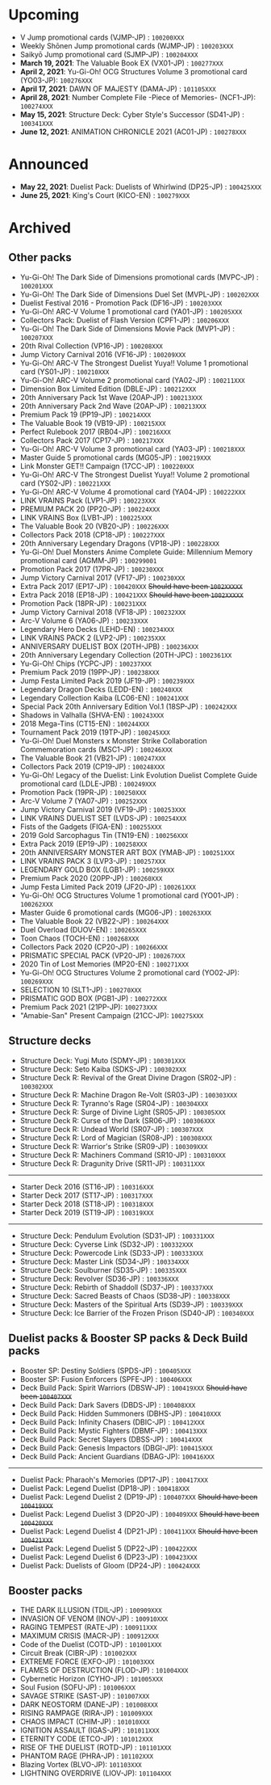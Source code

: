 # Upcoming
- V Jump promotional cards (VJMP-JP) : `100200XXX`
- Weekly Shōnen Jump promotional cards (WJMP-JP) : `100203XXX`
- Saikyō Jump promotional card (SJMP-JP) : `100204XXX`
- **March 19, 2021**: The Valuable Book EX (VX01-JP) : `100277XXX`
- **April 2, 2021**: Yu-Gi-Oh! OCG Structures Volume 3 promotional card (YO03-JP): `100276XXX`
- **April 17, 2021**: DAWN OF MAJESTY (DAMA-JP) : `101105XXX`
- **April 28, 2021**: Number Complete File -Piece of Memories- (NCF1-JP): `100274XXX`
- **May 15, 2021**: Structure Deck: Cyber Style's Successor (SD41-JP) : `100341XXX`
- **June 12, 2021**: ANIMATION CHRONICLE 2021 (AC01-JP) : `100278XXX`

# Announced
- **May 22, 2021**: Duelist Pack: Duelists of Whirlwind (DP25-JP) : `100425XXX`
- **June 25, 2021**: King's Court (KICO-EN) : `100279XXX`

# Archived
## Other packs
- Yu-Gi-Oh! The Dark Side of Dimensions promotional cards (MVPC-JP) : `100201XXX`
- Yu-Gi-Oh! The Dark Side of Dimensions Duel Set (MVPL-JP) : `100202XXX`
- Duelist Festival 2016 - Promotion Pack (DF16-JP) : `100203XXX`
- Yu-Gi-Oh! ARC-V Volume 1 promotional card (YA01-JP) : `100205XXX`
- Collectors Pack: Duelist of Flash Version (CPF1-JP) : `100206XXX`
- Yu-Gi-Oh! The Dark Side of Dimensions Movie Pack (MVP1-JP) : `100207XXX`
- 20th Rival Collection (VP16-JP) : `100208XXX`
- Jump Victory Carnival 2016 (VF16-JP) : `100209XXX`
- Yu-Gi-Oh! ARC-V The Strongest Duelist Yuya!! Volume 1 promotional card (YS01-JP) : `100210XXX`
- Yu-Gi-Oh! ARC-V Volume 2 promotional card (YA02-JP) : `100211XXX`
- Dimension Box Limited Edition (DBLE-JP) : `100212XXX`
- 20th Anniversary Pack 1st Wave (20AP-JP) : `100213XXX`
- 20th Anniversary Pack 2nd Wave (20AP-JP) : `100213XXX`
- Premium Pack 19 (PP19-JP) : `100214XXX`
- The Valuable Book 19 (VB19-JP) : `100215XXX`
- Perfect Rulebook 2017 (RB04-JP) : `100216XXX`
- Collectors Pack 2017 (CP17-JP) : `100217XXX`
- Yu-Gi-Oh! ARC-V Volume 3 promotional card (YA03-JP) : `100218XXX`
- Master Guide 5 promotional cards (MG05-JP) : `100219XXX`
- Link Monster GET!! Campaign (17CC-JP) : `100220XXX`
- Yu-Gi-Oh! ARC-V The Strongest Duelist Yuya!! Volume 2 promotional card (YS02-JP) : `100221XXX`
- Yu-Gi-Oh! ARC-V Volume 4 promotional card (YA04-JP) : `100222XXX`
- LINK VRAINS Pack (LVP1-JP) : `100223XXX`
- PREMIUM PACK 20 (PP20-JP) : `100224XXX`
- LINK VRAINS Box (LVB1-JP) : `100225XXX`
- The Valuable Book 20 (VB20-JP) : `100226XXX`
- Collectors Pack 2018 (CP18-JP) : `100227XXX`
- 20th Anniversary Legendary Dragons (VP18-JP) : `100228XXX`
- Yu-Gi-Oh! Duel Monsters Anime Complete Guide: Millennium Memory promotional card (AGMM-JP) : `100299001`
- Promotion Pack 2017 (17PR-JP) : `100230XXX`
- Jump Victory Carnival 2017 (VF17-JP) : `100230XXX`
- Extra Pack 2017 (EP17-JP) : `100420XXX` ~~Should have been `1002XXXXX`~~
- Extra Pack 2018 (EP18-JP) : `100421XXX` ~~Should have been `1002XXXXX`~~
- Promotion Pack (18PR-JP) : `100231XXX`
- Jump Victory Carnival 2018 (VF18-JP) : `100232XXX`
- Arc-V Volume 6 (YA06-JP) : `100233XXX`
- Legendary Hero Decks (LEHD-EN) : `100234XXX`
- LINK VRAINS PACK 2 (LVP2-JP) : `100235XXX`
- ANNIVERSARY DUELIST BOX (20TH-JPB) : `100236XXX`
- 20th Anniversary Legendary Collection (20TH-JPC) : `1002361XX`
- Yu-Gi-Oh! Chips (YCPC-JP) : `100237XXX`
- Premium Pack 2019 (19PP-JP) : `100238XXX`
- Jump Festa Limited Pack 2019 (JF19-JP) : `100239XXX`
- Legendary Dragon Decks (LEDD-EN) : `100240XXX`
- Legendary Collection Kaiba (LC06-EN) : `100241XXX`
- Special Pack 20th Anniversary Edition Vol.1 (18SP-JP) : `100242XXX`
- Shadows in Valhalla (SHVA-EN) : `100243XXX`
- 2018 Mega-Tins (CT15-EN) : `100244XXX`
- Tournament Pack 2019 (19TP-JP) : `100245XXX`
- Yu-Gi-Oh! Duel Monsters x Monster Strike Collaboration Commemoration cards (MSC1-JP) : `100246XXX`
- The Valuable Book 21 (VB21-JP) : `100247XXX`
- Collectors Pack 2019 (CP19-JP) : `100248XXX`
- Yu-Gi-Oh! Legacy of the Duelist: Link Evolution Duelist Complete Guide promotional card (LDLE-JPB) : `100249XXX`
- Promotion Pack (19PR-JP) : `100250XXX`
- Arc-V Volume 7 (YA07-JP) : `100252XXX`
- Jump Victory Carnival 2019 (VF19-JP) : `100253XXX`
- LINK VRAINS DUELIST SET (LVDS-JP) : `100254XXX`
- Fists of the Gadgets (FIGA-EN) : `100255XXX`
- 2019 Gold Sarcophagus Tin (TN19-EN) : `100256XXX`
- Extra Pack 2019 (EP19-JP) : `100258XXX`
- 20th ANNIVERSARY MONSTER ART BOX (YMAB-JP) : `100251XXX`
- LINK VRAINS PACK 3 (LVP3-JP) : `100257XXX`
- LEGENDARY GOLD BOX (LGB1-JP) : `100259XXX`
- Premium Pack 2020 (20PP-JP) : `100260XXX`
- Jump Festa Limited Pack 2019 (JF20-JP) : `100261XXX`
- Yu-Gi-Oh! OCG Structures Volume 1 promotional card (YO01-JP) : `100262XXX`
- Master Guide 6 promotional cards (MG06-JP) : `100263XXX`
- The Valuable Book 22 (VB22-JP) : `100264XXX`
- Duel Overload (DUOV-EN) : `100265XXX`
- Toon Chaos (TOCH-EN) : `100268XXX`
- Collectors Pack 2020 (CP20-JP) : `100266XXX`
- PRISMATIC SPECIAL PACK (VP20-JP) : `100267XXX`
- 2020 Tin of Lost Memories (MP20-EN) : `100271XXX`
- Yu-Gi-Oh! OCG Structures Volume 2 promotional card (YO02-JP): `100269XXX`
- SELECTION 10 (SLT1-JP) : `100270XXX`
- PRISMATIC GOD BOX (PGB1-JP) : `100272XXX`
- Premium Pack 2021 (21PP-JP): `100273XXX`
- "Amabie-San" Present Campaign (21CC-JP): `100275XXX`

## Structure decks
- Structure Deck: Yugi Muto (SDMY-JP) : `100301XXX`
- Structure Deck: Seto Kaiba (SDKS-JP) : `100302XXX`
- Structure Deck R: Revival of the Great Divine Dragon (SR02-JP) : `100302XXX`
- Structure Deck R: Machine Dragon Re-Volt (SR03-JP) : `100303XXX`
- Structure Deck R: Tyranno's Rage (SR04-JP) : `100304XXX`
- Structure Deck R: Surge of Divine Light (SR05-JP) : `100305XXX`
- Structure Deck R: Curse of the Dark (SR06-JP) : `100306XXX`
- Structure Deck R: Undead World (SR07-JP) : `100307XXX`
- Structure Deck R: Lord of Magician (SR08-JP) : `100308XXX`
- Structure Deck R: Warrior's Strike (SR09-JP) : `100309XXX`
- Structure Deck R: Machiners Command (SR10-JP) : `100310XXX`
- Structure Deck R: Dragunity Drive (SR11-JP) : `100311XXX`
-----
- Starter Deck 2016 (ST16-JP) : `100316XXX`
- Starter Deck 2017 (ST17-JP) : `100317XXX`
- Starter Deck 2018 (ST18-JP) : `100318XXX`
- Starter Deck 2019 (ST19-JP) : `100319XXX`
-----
- Structure Deck: Pendulum Evolution (SD31-JP) : `100331XXX`
- Structure Deck: Cyverse Link (SD32-JP) : `100332XXX`
- Structure Deck: Powercode Link (SD33-JP) : `100333XXX`
- Structure Deck: Master Link (SD34-JP) : `100334XXX`
- Structure Deck: Soulburner (SD35-JP) : `100335XXX`
- Structure Deck: Revolver (SD36-JP) : `100336XXX`
- Structure Deck: Rebirth of Shaddoll (SD37-JP) : `100337XXX`
- Structure Deck: Sacred Beasts of Chaos (SD38-JP) : `100338XXX`
- Structure Deck: Masters of the Spiritual Arts (SD39-JP) : `100339XXX`
- Structure Deck: Ice Barrier of the Frozen Prison (SD40-JP) : `100340XXX`

## Duelist packs & Booster SP packs & Deck Build packs
- Booster SP: Destiny Soldiers (SPDS-JP) : `100405XXX`
- Booster SP: Fusion Enforcers (SPFE-JP) : `100406XXX`
- Deck Build Pack: Spirit Warriors (DBSW-JP) : `100419XXX` ~~Should have been `100407XXX`~~
- Deck Build Pack: Dark Savers (DBDS-JP) : `100408XXX`
- Deck Build Pack: Hidden Summoners (DBHS-JP) : `100410XXX`
- Deck Build Pack: Infinity Chasers (DBIC-JP) : `100412XXX`
- Deck Build Pack: Mystic Fighters (DBMF-JP) : `100413XXX`
- Deck Build Pack: Secret Slayers (DBSS-JP) : `100414XXX`
- Deck Build Pack: Genesis Impactors (DBGI-JP): `100415XXX`
- Deck Build Pack: Ancient Guardians (DBAG-JP): `100416XXX`
-----
- Duelist Pack: Pharaoh's Memories (DP17-JP) : `100417XXX`
- Duelist Pack: Legend Duelist (DP18-JP) : `100418XXX`
- Duelist Pack: Legend Duelist 2 (DP19-JP) : `100407XXX` ~~Should have been `100419XXX`~~
- Duelist Pack: Legend Duelist 3 (DP20-JP) : `100409XXX` ~~Should have been `100420XXX`~~
- Duelist Pack: Legend Duelist 4 (DP21-JP) : `100411XXX` ~~Should have been `100421XXX`~~
- Duelist Pack: Legend Duelist 5 (DP22-JP) : `100422XXX`
- Duelist Pack: Legend Duelist 6 (DP23-JP) : `100423XXX`
- Duelist Pack: Duelists of Gloom (DP24-JP) : `100424XXX`

## Booster packs
- THE DARK ILLUSION (TDIL-JP) : `100909XXX`
- INVASION OF VENOM (INOV-JP) : `100910XXX`
- RAGING TEMPEST (RATE-JP) : `100911XXX`
- MAXIMUM CRISIS (MACR-JP) : `100912XXX`
- Code of the Duelist (COTD-JP) : `101001XXX`
- Circuit Break (CIBR-JP) : `101002XXX`
- EXTREME FORCE (EXFO-JP) : `101003XXX`
- FLAMES OF DESTRUCTION (FLOD-JP) : `101004XXX`
- Cybernetic Horizon (CYHO-JP) : `101005XXX`
- Soul Fusion (SOFU-JP) : `101006XXX`
- SAVAGE STRIKE (SAST-JP) : `101007XXX`
- DARK NEOSTORM (DANE-JP) : `101008XXX`
- RISING RAMPAGE (RIRA-JP) : `101009XXX`
- CHAOS IMPACT (CHIM-JP) : `101010XXX`
- IGNITION ASSAULT (IGAS-JP) : `101011XXX`
- ETERNITY CODE (ETCO-JP) : `101012XXX`
- RISE OF THE DUELIST (ROTD-JP) : `101101XXX`
- PHANTOM RAGE (PHRA-JP) : `101102XXX`
- Blazing Vortex (BLVO-JP): `101103XXX`
- LIGHTNING OVERDRIVE (LIOV-JP): `101104XXX`
